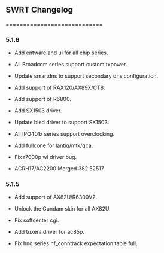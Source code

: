 ## SWRT Changelog

============================


### 5.1.6

* Add entware and ui for all chip series.

* All Broadcom series support custom txpower.

* Update smartdns to support secondary dns configuration.

* Add support of RAX120/AX89X/CT8.

* Add support of R6800.

* Add SX1503 driver.

* Update bled driver to support SX1503.

* All IPQ401x series support overclocking.

* Add fullcone for lantiq/mtk/qca.

* Fix r7000p wl driver bug.

* ACRH17/AC2200 Merged 382.52517.


### 5.1.5

* Add support of AX82U/R6300V2.

* Unlock the Gundam skin for all AX82U.

* Fix softcenter cgi.

* Add tuxera driver for ac85p.

* Fix hnd series nf_conntrack expectation table full.



